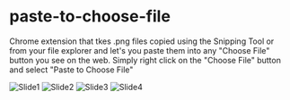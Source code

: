 # paste-to-choose-file
Chrome extension that tkes .png files copied using the Snipping Tool or from your file explorer and let's you paste them into any "Choose File" button you see on the web. Simply right click on the "Choose File" button and select "Paste to Choose File"

![Slide1](https://github.com/JesseCan9000/paste-to-choose-file/assets/67714341/9979fe99-ef35-49db-8e80-b62b4f73e727)
![Slide2](https://github.com/JesseCan9000/paste-to-choose-file/assets/67714341/60818a15-ffb1-4f6a-8355-5e3a57a5a4cd)
![Slide3](https://github.com/JesseCan9000/paste-to-choose-file/assets/67714341/79a1f968-8b01-4197-9e4e-b1b0271c1e21)
![Slide4](https://github.com/JesseCan9000/paste-to-choose-file/assets/67714341/e23c6d40-bd68-442a-adf7-8d48fb5136d5)
